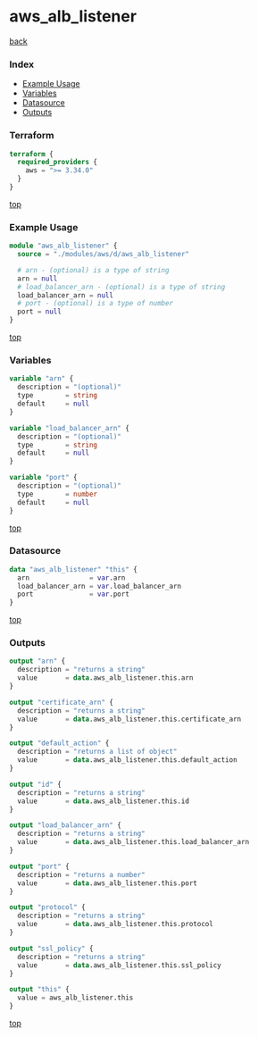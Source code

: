 # aws_alb_listener

[back](../aws.md)

### Index

- [Example Usage](#example-usage)
- [Variables](#variables)
- [Datasource](#datasource)
- [Outputs](#outputs)

### Terraform

```terraform
terraform {
  required_providers {
    aws = ">= 3.34.0"
  }
}
```

[top](#index)

### Example Usage

```terraform
module "aws_alb_listener" {
  source = "./modules/aws/d/aws_alb_listener"

  # arn - (optional) is a type of string
  arn = null
  # load_balancer_arn - (optional) is a type of string
  load_balancer_arn = null
  # port - (optional) is a type of number
  port = null
}
```

[top](#index)

### Variables

```terraform
variable "arn" {
  description = "(optional)"
  type        = string
  default     = null
}

variable "load_balancer_arn" {
  description = "(optional)"
  type        = string
  default     = null
}

variable "port" {
  description = "(optional)"
  type        = number
  default     = null
}
```

[top](#index)

### Datasource

```terraform
data "aws_alb_listener" "this" {
  arn               = var.arn
  load_balancer_arn = var.load_balancer_arn
  port              = var.port
}
```

[top](#index)

### Outputs

```terraform
output "arn" {
  description = "returns a string"
  value       = data.aws_alb_listener.this.arn
}

output "certificate_arn" {
  description = "returns a string"
  value       = data.aws_alb_listener.this.certificate_arn
}

output "default_action" {
  description = "returns a list of object"
  value       = data.aws_alb_listener.this.default_action
}

output "id" {
  description = "returns a string"
  value       = data.aws_alb_listener.this.id
}

output "load_balancer_arn" {
  description = "returns a string"
  value       = data.aws_alb_listener.this.load_balancer_arn
}

output "port" {
  description = "returns a number"
  value       = data.aws_alb_listener.this.port
}

output "protocol" {
  description = "returns a string"
  value       = data.aws_alb_listener.this.protocol
}

output "ssl_policy" {
  description = "returns a string"
  value       = data.aws_alb_listener.this.ssl_policy
}

output "this" {
  value = aws_alb_listener.this
}
```

[top](#index)